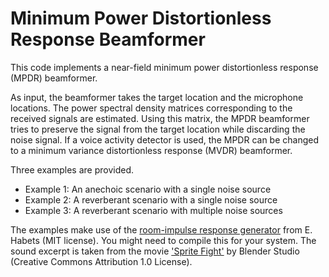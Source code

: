 # Minimum Power Distortionless Response Beamformer
This code implements a near-field minimum power distortionless response (MPDR) beamformer.

As input, the beamformer takes the target location and the microphone locations. The power spectral density matrices corresponding to the received signals are estimated. 
Using this matrix, the MPDR beamformer tries to preserve the signal from the target location while discarding the noise signal. 
If a voice activity detector is used, the MPDR can be changed to a minimum variance distortionless response (MVDR) beamformer.

Three examples are provided. 
- Example 1: An anechoic scenario with a single noise source
- Example 2: A reverberant scenario with a single noise source
- Example 3: A reverberant scenario with multiple noise sources

The examples make use of the [room-impulse response generator](https://www.audiolabs-erlangen.de/fau/professor/habets/software/rir-generator) from E. Habets (MIT license). You might need to compile this for your system.
The sound excerpt is taken from the movie ['Sprite Fight'](https://studio.blender.org/films/sprite-fright/) by Blender Studio (Creative Commons Attribution 1.0 License). 


 
